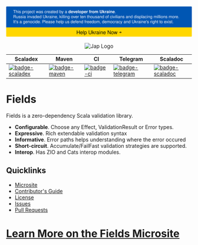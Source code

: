 [![Stand With Ukraine](https://raw.githubusercontent.com/vshymanskyy/StandWithUkraine/main/banner-direct-single.svg)](https://stand-with-ukraine.pp.ua)

<p align="center">
    <img src="assets/jap-logo.png" alt="Jap Logo"/>
</p>

| Scaladex                           | Maven                        | CI                     | Telegram                           | Scaladoc                           |
| ---------------------------------- | ---------------------------- | ---------------------- | ---------------------------------- | ---------------------------------- |
| [![badge-scaladex]][link-scaladex] | [![badge-maven]][link-maven] | [![badge-ci]][link-ci] | [![badge-telegram]][link-telegram] | [![badge-scaladoc]][link-scaladoc] |

# Fields

Fields is a zero-dependency Scala validation library.

- **Configurable**. Choose any Effect, ValidationResult or Error types.
- **Expressive**. Rich extendable validation syntax
- **Informative**. Error paths helps understanding where the error occured
- **Short-circuit**. Accumulate/FailFast validation strategies are supported.
- **Interop**. Has ZIO and Cats interop modules.

## Quicklinks

- [Microsite](https://jap-company.github.io/fields)
- [Contributor's Guide](https://jap-company.github.io/fields/docs/contributing)
- [License](LICENSE)
- [Issues](https://github.com/jap-company/fields/issues)
- [Pull Requests](https://github.com/jap-company/fields/pulls)

# [Learn More on the Fields Microsite](https://jap-company.github.io/fields)

[link-scaladex]: https://index.scala-lang.org/jap-company/fields/fields-core "Scaladex"
[link-maven]: https://maven-badges.herokuapp.com/maven-central/company.jap/fields-core_2.13 "Maven"
[link-ci]: https://github.com/jap-company/fields/actions?query=workflow%3A%22CI%22 "CI"
[link-telegram]: https://t.me/jap_fields "Telegram"
[link-scaladoc]: https://jap-company.github.io/fields/api "Scaladoc"
[badge-ci]: https://github.com/jap-company/fields/workflows/CI/badge.svg "CI"
[badge-maven]: https://maven-badges.herokuapp.com/maven-central/company.jap/fields-core_2.13/badge.svg "Maven"
[badge-scaladex]: https://index.scala-lang.org/jap-company/fields/fields-core/latest-by-scala-version.svg?platform=jvm "Scaladex"
[badge-telegram]: https://img.shields.io/badge/telegram-chat-brightgreen "Telegram"
[badge-scaladoc]: https://img.shields.io/badge/scaladoc-read-brightgreen "Scaladoc"
